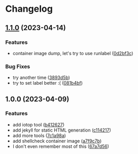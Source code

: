 # Changelog

## [1.1.0](https://github.com/akdev1l/container-images/compare/v1.0.0...v1.1.0) (2023-04-14)


### Features

* container image dump, let's try to use runlabel ([0d2bf3c](https://github.com/akdev1l/container-images/commit/0d2bf3c314ce5f1e2700b2e2ec29768a5f28204a))


### Bug Fixes

* try another time ([3893d5b](https://github.com/akdev1l/container-images/commit/3893d5b9a163c07b4ad0a0d693bc28ec867ceb86))
* try to set label better :( ([081b4bf](https://github.com/akdev1l/container-images/commit/081b4bf9a40f680c87e2adca8d2750de15288755))

## 1.0.0 (2023-04-09)


### Features

* add iotop tool ([b412627](https://github.com/akdev1l/container-images/commit/b4126277449f33d0c697168e027f55500cdddfac))
* add jekyll for static HTML generation ([c114217](https://github.com/akdev1l/container-images/commit/c1142178843744c3f180b6682719bb76618a7a04))
* add more tools ([7c1a98a](https://github.com/akdev1l/container-images/commit/7c1a98af11114e44659340319bb9a5e4e2744f79))
* add shellcheck container image ([a7f9c7b](https://github.com/akdev1l/container-images/commit/a7f9c7b6b854b72b5f93daf91709d7b9abd1c2e7))
* I don't even remember most of this ([67a7d56](https://github.com/akdev1l/container-images/commit/67a7d565e20a8ba60138a71e8e1acd5b45e0d8aa))
